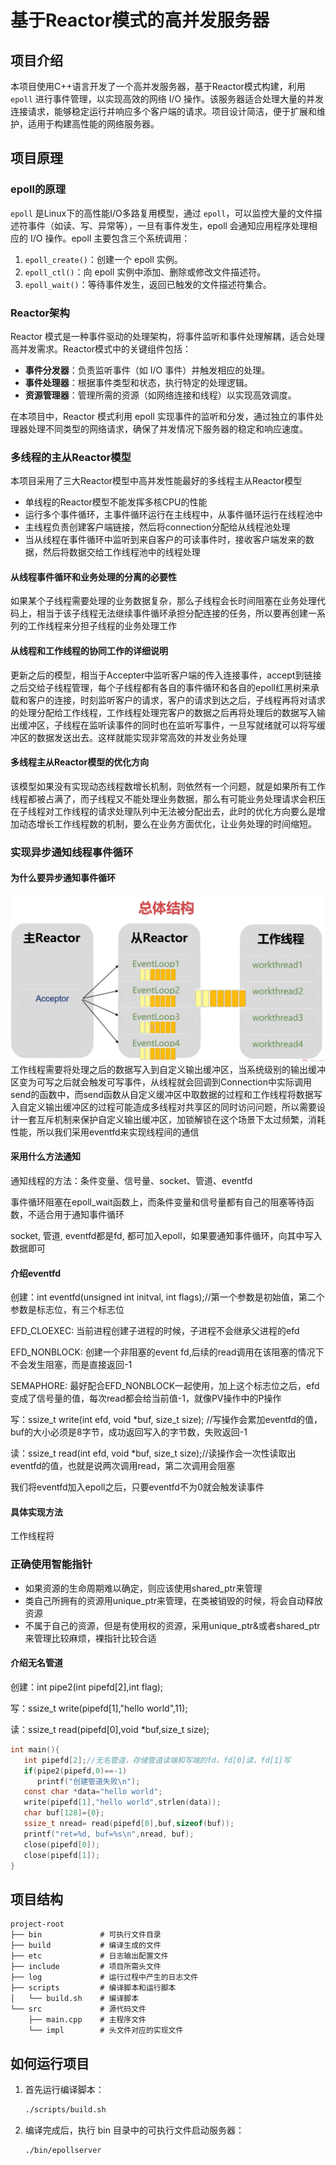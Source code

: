 # 基于Reactor模式的高并发服务器

## 项目介绍
本项目使用C++语言开发了一个高并发服务器，基于Reactor模式构建，利用 `epoll` 进行事件管理，以实现高效的网络 I/O 操作。该服务器适合处理大量的并发连接请求，能够稳定运行并响应多个客户端的请求。项目设计简洁，便于扩展和维护，适用于构建高性能的网络服务器。

## 项目原理

### epoll的原理
`epoll` 是Linux下的高性能I/O多路复用模型，通过 `epoll`，可以监控大量的文件描述符事件（如读、写、异常等），一旦有事件发生，epoll 会通知应用程序处理相应的 I/O 操作。epoll 主要包含三个系统调用：
1. `epoll_create()`：创建一个 epoll 实例。
2. `epoll_ctl()`：向 epoll 实例中添加、删除或修改文件描述符。
3. `epoll_wait()`：等待事件发生，返回已触发的文件描述符集合。

### Reactor架构
Reactor 模式是一种事件驱动的处理架构，将事件监听和事件处理解耦，适合处理高并发需求。Reactor模式中的关键组件包括：
- **事件分发器**：负责监听事件（如 I/O 事件）并触发相应的处理。
- **事件处理器**：根据事件类型和状态，执行特定的处理逻辑。
- **资源管理器**：管理所需的资源（如网络连接和线程）以实现高效调度。

在本项目中，Reactor 模式利用 epoll 实现事件的监听和分发，通过独立的事件处理器处理不同类型的网络请求，确保了并发情况下服务器的稳定和响应速度。
### 多线程的主从Reactor模型
本项目采用了三大Reactor模型中高并发性能最好的多线程主从Reactor模型
- 单线程的Reactor模型不能发挥多核CPU的性能
- 运行多个事件循环，主事件循环运行在主线程中，从事件循环运行在线程池中
- 主线程负责创建客户端链接，然后将connection分配给从线程池处理
- 当从线程在事件循环中监听到来自客户的可读事件时，接收客户端发来的数据，然后将数据交给工作线程池中的线程处理
#### 从线程事件循环和业务处理的分离的必要性
如果某个子线程需要处理的业务数据复杂，那么子线程会长时间阻塞在业务处理代码上，相当于该子线程无法继续事件循环承担分配连接的任务，所以要再创建一系列的工作线程来分担子线程的业务处理工作
#### 从线程和工作线程的协同工作的详细说明
更新之后的模型，相当于Accepter中监听客户端的传入连接事件，accept到链接之后交给子线程管理，每个子线程都有各自的事件循环和各自的epoll红黑树来承载和客户的连接，时刻监听客户的请求，客户的请求到达之后，子线程再将对请求的处理分配给工作线程，工作线程处理完客户的数据之后再将处理后的数据写入输出缓冲区，子线程在监听读事件的同时也在监听写事件，一旦写就绪就可以将写缓冲区的数据发送出去。这样就能实现非常高效的并发业务处理
#### 多线程主从Reactor模型的优化方向
该模型如果没有实现动态线程数增长机制，则依然有一个问题，就是如果所有工作线程都被占满了，而子线程又不能处理业务数据，那么有可能业务处理请求会积压在子线程对工作线程的请求处理队列中无法被分配出去，此时的优化方向要么是增加动态增长工作线程数的机制，要么在业务方面优化，让业务处理的时间缩短。
### 实现异步通知线程事件循环
#### 为什么要异步通知事件循环
![总体结构](./res/architecture.png)
工作线程需要将处理之后的数据写入到自定义输出缓冲区，当系统级别的输出缓冲区变为可写之后就会触发可写事件，从线程就会回调到Connection中实际调用send的函数中，而send函数从自定义缓冲区中取数据的过程和工作线程将数据写入自定义输出缓冲区的过程可能造成多线程对共享区的同时访问问题，所以需要设计一套互斥机制来保护自定义输出缓冲区，加锁解锁在这个场景下太过频繁，消耗性能，所以我们采用eventfd来实现线程间的通信
#### 采用什么方法通知
通知线程的方法：条件变量、信号量、socket、管道、eventfd

事件循环阻塞在epoll_wait函数上，而条件变量和信号量都有自己的阻塞等待函数，不适合用于通知事件循环

socket, 管道, eventfd都是fd, 都可加入epoll，如果要通知事件循环，向其中写入数据即可
#### 介绍eventfd
创建：int eventfd(unsigned int initval, int flags);//第一个参数是初始值，第二个参数是标志位，有三个标志位

EFD_CLOEXEC: 当前进程创建子进程的时候，子进程不会继承父进程的efd

EFD_NONBLOCK: 创建一个非阻塞的event fd,后续的read调用在该阻塞的情况下不会发生阻塞，而是直接返回-1

SEMAPHORE: 最好配合EFD_NONBLOCK一起使用，加上这个标志位之后，efd变成了信号量的值，每次read都会给当前值-1，就像PV操作中的P操作

写：ssize_t write(int efd, void *buf, size_t size); //写操作会累加eventfd的值，buf的大小必须是8字节，成功返回写入的字节数，失败返回-1

读：ssize_t read(int efd, void *buf, size_t size);//读操作会一次性读取出eventfd的值，也就是说两次调用read，第二次调用会阻塞

我们将eventfd加入epoll之后，只要eventfd不为0就会触发读事件
#### 具体实现方法
工作线程将
### 正确使用智能指针
- 如果资源的生命周期难以确定，则应该使用shared_ptr来管理
- 类自己所拥有的资源用unique_ptr来管理，在类被销毁的时候，将会自动释放资源
- 不属于自己的资源，但是有使用权的资源，采用unique_ptr&或者shared_ptr来管理比较麻烦，裸指针比较合适

#### 介绍无名管道
创建：int pipe2(int pipefd[2],int flag);

写：ssize_t write(pipefd[1],"hello world",11);

读：ssize_t read(pipefd[0],void *buf,size_t size);
```C
int main(){
   int pipefd[2];//无名管道，存储管道读端和写端的fd，fd[0]读，fd[1]写
   if(pipe2(pipefd,0)==-1)
      printf("创建管道失败\n");
   const char *data="hello world";
   write(pipefd[1],"hello world",strlen(data));
   char buf[128]={0};
   ssize_t nread= read(pipefd[0],buf,sizeof(buf));
   printf("ret=%d, buf=%s\n",nread, buf);
   close(pipefd[0]);
   close(pipefd[1]);
}
```
## 项目结构
```
project-root
├── bin             # 可执行文件目录
├── build           # 编译生成的文件
├── etc             # 日志输出配置文件
├── include         # 项目所需头文件
├── log             # 运行过程中产生的日志文件
├── scripts         # 编译脚本和运行脚本
│   └── build.sh    # 编译脚本
└── src             # 源代码文件
    ├── main.cpp    # 主程序文件
    └── impl        # 头文件对应的实现文件
```

## 如何运行项目
1. 首先运行编译脚本：
   ```bash
   ./scripts/build.sh
   ```
2. 编译完成后，执行 bin 目录中的可执行文件启动服务器：
   ```bash
   ./bin/epollserver
   ```
